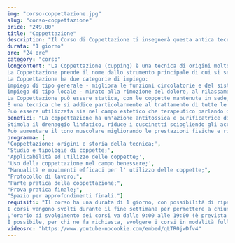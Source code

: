 ```yaml
---
img: "corso-coppettazione.jpg"
slug: "corso-coppettazione"
price: "249,00"
title: "Coppettazione"
description: "Il Corso di Coppettazione ti insegnerà questa antica tecnica utilizzata dalla medicina tradizionale cinese e sempre più diffusa in occidente. La Coppettazione prende il nome dallo strumento principale di cui si serve, ovvero delle piccole coppette (che possono essere di vario materiale) che vanno applicate con cura su precise parti del corpo sfruttando l'effetto ventosa."
durata: "1 giorno"
ore: "24 ore"
category: "corso"
longcontent: "La Coppettazione (cupping) è una tecnica di origini molto antiche, utilizzata dalla medicina tradizionale cinese, ma ormai sempre più diffusa anche in occidente.
La Coppettazione prende il nome dallo strumento principale di cui si serve, ovvero delle piccole coppette (che possono essere di vario materiale) che vanno applicate con cura su precise parti del corpo sfruttando l'effetto ventosa.
La Coppettazione ha due categorie di impiego:
impiego di tipo generale - migliora le funzioni circolatorie e del sistema nervoso autonomo regolandolo, dona un' azione detossinante e purificante a tutto l’organismo, stimolando anche il sistema immunitario;
impiego di tipo locale - mirato alla rimozione del dolore, al rilassamento delle tensioni muscolari, al miglioramento del tono della pelle e del tono muscolare.
La Coppettazione può essere statica, con le coppette mantenute in sede, o dinamica, facendo scivolare le coppette sulla pelle precedentemente oliata per favorire lo scorrimento.
È una tecnica che si addice particolarmente al trattamento di tutte le sindromi dolorose e al trattamento di sindromi depressive con forte componente ansiosa, inoltre è molto utile per lo scollamento dei tessuti in caso di immobilizzazione prolungata.
Può essere utilizzata sia nel campo estetico che terapeutico parlando di anticellulite, linfatico, fasciale e decontratturante, oltre, ovviamente al campo del benessere olistico, l’unico che ci compete in questo corso."
benefici: "La coppettazione ha un'azione antitossica e purificatrice di tutto l’organismo, liberando i tessuti dalle scorie metaboliche e agendo in profondità, riattivando la circolazione sanguigna.
Stimola il drenaggio linfatico, riduce i cuscinetti sciogliendo gli accumuli adiposi, riduce le stagnazioni nei tessuti e l’effetto buccia d’arancia. Inoltre, riattiva il metabolismo ed il sistema immunitario.
Può aumentare il tono muscolare migliorando le prestazioni fisiche e rilassando i muscoli, ridona morbidezza, elasticità e luminosità alla pelle."
programma: [
'Coppettazione: origini e storia della tecnica;',
'Studio e tipologie di coppette;',
'Applicabilità ed utilizzo delle coppette;',
'Uso della coppettazione nel campo benessere;',
"Manualità e movimenti efficaci per l' utilizzo delle coppette;",
"Protocollo di lavoro;",
"Parte pratica della coppettazione;",
"Prova pratica finale;",
"Spazio per approfondimenti finali."]
requisiti: "Il corso ha una durata di 1 giorno, con possibilità di ripasso dello stesso in modo del tutto gratuito.
I corsi vengono svolti durante il fine settimana per permettere a chiunque, anche a chi ha già un'occupazione, di poter frequentare.
L'orario di svolgimento dei corsi va dalle 9:00 alle 19:00 (è prevista la pausa pranzo).
È possibile, per chi ne fa richiesta, svolgere i corsi in modalità full immersion (modalità consigliata solo a chi ha poco tempo a disposizione ed ha già dimestichezza con le tecniche di massaggio)."
videosrc: "https://www.youtube-nocookie.com/embed/qLTR0jwDfv4"
---
```

